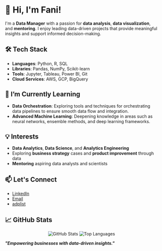 # 👋 Hi, I'm Fani!

I'm a **Data Manager** with a passion for **data analysis**, **data visualization**, and **mentoring**. I enjoy leading data-driven projects that provide meaningful insights and support informed decision-making.

## 🛠️ Tech Stack
- **Languages**: Python, R, SQL
- **Libraries**: Pandas, NumPy, Scikit-learn
- **Tools**: Jupyter, Tableau, Power BI, Git
- **Cloud Services**: AWS, GCP, BigQuery

## 🌱 I’m Currently Learning
- **Data Orchestration**: Exploring tools and techniques for orchestrating data pipelines to ensure smooth data flow and integration.
- **Advanced Machine Learning**: Deepening knowledge in areas such as neural networks, ensemble methods, and deep learning frameworks.

## 💡 Interests
- **Data Analytics**, **Data Science**, and **Analytics Engineering**
- Exploring **business strategy** cases and **product improvement** through data
- **Mentoring** aspiring data analysts and scientists

## 📫 Let's Connect
- [LinkedIn](https://www.linkedin.com/in/dwi-lucia-arfani/)
- [Email](dwiluciaarfani35@gmail.com)
- [adplist](https://adplist.org/mentors/dwi-lucia-arfani)

## 📈 GitHub Stats
<p align="center">
  <img src="https://github-readme-stats.vercel.app/api?username=dwiciarfani&show_icons=true&theme=radical" alt="GitHub Stats">
  <img src="https://github-readme-stats.vercel.app/api/top-langs/?username=dwiciarfani&layout=compact&theme=radical&v=1" alt="Top Languages">
</p>

_**"Empowering businesses with data-driven insights."**_
